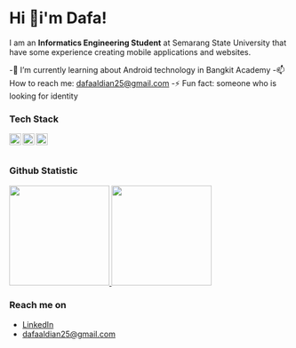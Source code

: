 # Hi 👋i'm Dafa! 

I am an **Informatics Engineering Student** at Semarang State University that have some experience creating mobile applications and websites.

-🌱 I’m currently learning about Android technology in Bangkit Academy
-📫 How to reach me: dafaaldian25@gmail.com
-⚡ Fun fact: someone who is looking for identity

### Tech Stack
  <a href="https://kotlinlang.org/"> <img align="left" alt="Kotlin" title="Kotlin" width="21px" src="https://upload.wikimedia.org/wikipedia/commons/d/d4/Kotlin_logo.svg" /> </a>
  <a href="#"><img align="left" alt="Java" title="Java" width="21px" src="https://upload.wikimedia.org/wikipedia/en/thumb/3/30/Java_programming_language_logo.svg/182px-Java_programming_language_logo.svg.png"><a/>
  <a href="#"><img align="left" alt="SQL" title="SQL" width="21px" src="https://upload.wikimedia.org/wikipedia/commons/8/87/Sql_data_base_with_logo.png"> <a/> 
  <br>
  <br>
  
### Github Statistic
<p align="left">
<a href="https://github.com/dafa15">
  <img height="180em" src="https://github-readme-stats-eight-theta.vercel.app/api?username=dafa15&show_icons=true&theme=algolia&include_all_commits=true&count_private=true"/>
  <img height="180em" src="https://github-readme-stats-eight-theta.vercel.app/api/top-langs/?username=dafa15&layout=compact&langs_count=8&theme=algolia"/>
</a>
</p>

### Reach me on
- <a href="www.linkedin.com/in/m-dafa-aldian-629a81232">LinkedIn</a>
- dafaaldian25@gmail.com
